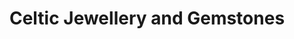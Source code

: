 ---
title: "Celtic Jewellery and Gemstones"
url: /edinburgh/celtic-jewellery-and-gemstones/
shop: Schmuck
---